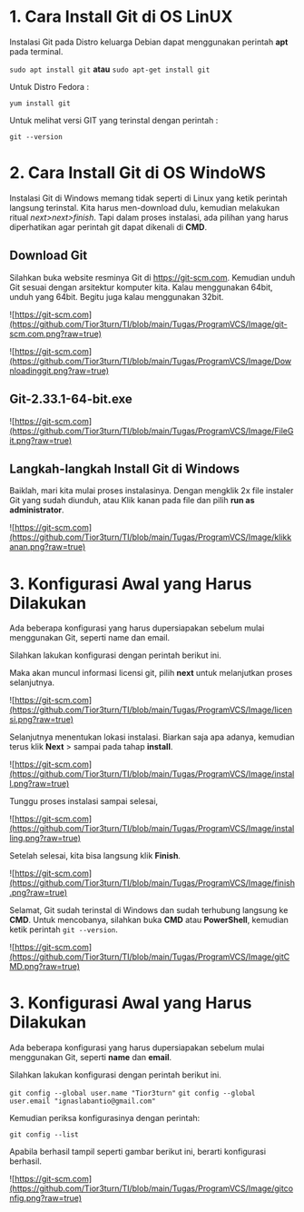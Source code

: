 # 1. Cara Install Git di OS LinUX
Instalasi Git pada Distro keluarga Debian dapat menggunakan perintah **apt** pada terminal.

```sudo apt install git```  **atau** ```sudo apt-get install git```


Untuk Distro Fedora :

```yum install git```

Untuk melihat versi GIT yang terinstal dengan perintah :

```git --version```

# 2. Cara Install Git di OS WindoWS
Instalasi Git di Windows memang tidak seperti di Linux yang ketik perintah langsung terinstal. Kita harus men-download dulu, kemudian melakukan ritual *next>next>finish*.
Tapi dalam proses instalasi, ada pilihan yang harus diperhatikan agar perintah git dapat dikenali di **CMD**.

## Download Git
Silahkan buka website resminya Git di <https://git-scm.com>. Kemudian unduh Git sesuai dengan arsitektur komputer kita. Kalau menggunakan 64bit, unduh yang 64bit. Begitu juga kalau menggunakan 32bit.

![https://git-scm.com](https://github.com/Tior3turn/TI/blob/main/Tugas/ProgramVCS/Image/git-scm.com.png?raw=true)

![https://git-scm.com](https://github.com/Tior3turn/TI/blob/main/Tugas/ProgramVCS/Image/Downloadinggit.png?raw=true)

## Git-2.33.1-64-bit.exe
![https://git-scm.com](https://github.com/Tior3turn/TI/blob/main/Tugas/ProgramVCS/Image/FileGit.png?raw=true)

## Langkah-langkah Install Git di Windows

Baiklah, mari kita mulai proses instalasinya. Dengan mengklik 2x file instaler Git yang sudah diunduh, atau Klik kanan pada file dan pilih **run as administrator**.

![https://git-scm.com](https://github.com/Tior3turn/TI/blob/main/Tugas/ProgramVCS/Image/klikkanan.png?raw=true)

# 3. Konfigurasi Awal yang Harus Dilakukan
Ada beberapa konfigurasi yang harus dupersiapakan sebelum mulai menggunakan Git, seperti name dan email.

Silahkan lakukan konfigurasi dengan perintah berikut ini.

Maka akan muncul informasi licensi git, pilih **next** untuk melanjutkan proses selanjutnya.

![https://git-scm.com](https://github.com/Tior3turn/TI/blob/main/Tugas/ProgramVCS/Image/licensi.png?raw=true)

Selanjutnya menentukan lokasi instalasi. Biarkan saja apa adanya, kemudian terus klik **Next** > sampai pada tahap **install**.

![https://git-scm.com](https://github.com/Tior3turn/TI/blob/main/Tugas/ProgramVCS/Image/install.png?raw=true)

Tunggu proses instalasi sampai selesai,

![https://git-scm.com](https://github.com/Tior3turn/TI/blob/main/Tugas/ProgramVCS/Image/installing.png?raw=true)

Setelah selesai, kita bisa langsung klik **Finish**.

![https://git-scm.com](https://github.com/Tior3turn/TI/blob/main/Tugas/ProgramVCS/Image/finish.png?raw=true)

Selamat, Git sudah terinstal di Windows dan sudah terhubung langsung ke **CMD**. Untuk mencobanya, silahkan buka **CMD** atau **PowerShell**, kemudian ketik perintah ```git --version```.

![https://git-scm.com](https://github.com/Tior3turn/TI/blob/main/Tugas/ProgramVCS/Image/gitCMD.png?raw=true)

# 3. Konfigurasi Awal yang Harus Dilakukan
Ada beberapa konfigurasi yang harus dupersiapakan sebelum mulai menggunakan Git, seperti **name** dan **email**.

Silahkan lakukan konfigurasi dengan perintah berikut ini.

```git config --global user.name "Tior3turn"```
```git config --global user.email "ignaslabantio@gmail.com"```

Kemudian periksa konfigurasinya dengan perintah:

```git config --list```

Apabila berhasil tampil seperti gambar berikut ini, berarti konfigurasi berhasil.

![https://git-scm.com](https://github.com/Tior3turn/TI/blob/main/Tugas/ProgramVCS/Image/gitconfig.png?raw=true)
